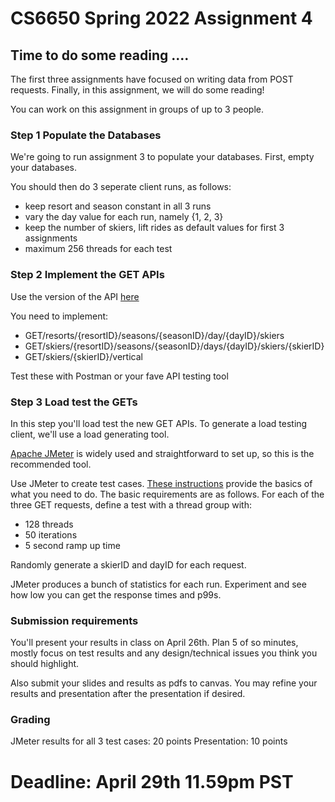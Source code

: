 # CS6650 Spring 2022  Assignment 4

## Time to do some reading ....
The first three assignments have focused on writing data from POST requests. Finally, in this assignment, we will do some reading!

You can work on this assignment in groups of up to 3 people.

### Step 1 Populate the Databases
We're going to run assignment 3 to populate your databases. First, empty your databases.

You should then do 3 seperate client runs, as follows:
* keep resort and season constant in all 3 runs
* vary the day value for each run, namely {1, 2, 3}
* keep the number of skiers, lift rides as default values for first 3 assignments
* maximum 256 threads for each test

### Step 2 Implement the GET APIs
 Use the version of the API [here](https://app.swaggerhub.com/apis/cloud-perf/SkiDataAPI/1.16)
 
 You need to implement:
 * GET/resorts/{resortID}/seasons/{seasonID}/day/{dayID}/skiers
 * GET/skiers/{resortID}/seasons/{seasonID}/days/{dayID}/skiers/{skierID}
 * GET/skiers/{skierID}/vertical
 
 Test these with Postman or your fave API testing tool
 
### Step 3 Load test the GETs
In this step you'll load test the new GET APIs. To generate a load testing client, we'll use a load generating tool. 

[Apache JMeter](https://jmeter.apache.org/) is widely used and straightforward to set up, so this is the recommended tool. 

Use JMeter to create test cases. [These instructions](https://jmeter.apache.org/usermanual/build-web-test-plan.html) provide the basics of what you need to do.
The basic requirements are as follows. For each of the three GET requests, define a test with a thread group with:
* 128 threads
* 50 iterations
* 5 second ramp up time

Randomly generate a skierID and dayID for each request.

JMeter produces a bunch of statistics for each run. Experiment and see how low you can get the response times and p99s.
 
 
### Submission requirements
You'll present your results in class on April 26th. Plan 5 of so minutes, mostly focus on test results and any design/technical issues you think you should highlight.

Also submit your slides and results as pdfs to canvas. You may refine your results and presentation after the presentation if desired. 
 
### Grading
JMeter results for all 3 test cases: 20 points
Presentation: 10 points

# Deadline: April 29th 11.59pm PST 


